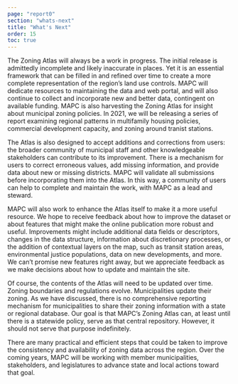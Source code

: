 ```yaml
---
page: "report0"
section: "whats-next"
title: "What's Next"
order: 15
toc: true
---
```

The Zoning Atlas will always be a work in progress. The initial release is admittedly incomplete and likely inaccurate in places. Yet it is an essential framework that can be filled in and refined over time to create a more complete representation of the region’s land use controls. MAPC will dedicate resources to maintaining the data and web portal, and will also continue to collect and incorporate new and better data, contingent on available funding. MAPC is also harvesting the Zoning Atlas for insight about municipal zoning policies. In 2021, we will be releasing a series of report examining regional patterns in multifamily housing policies, commercial development capacity, and zoning around tranist stations.

The Atlas is also designed to accept additions and corrections from users: the broader community of municipal staff and other knowledgeable stakeholders can contribute to its improvement. There is a mechanism for users to correct erroneous values, add missing information, and provide data about new or missing districts. MAPC will validate all submissions before incorporating them into the Atlas. In this way, a community of users can help to complete and maintain the work, with MAPC as a lead and steward.

MAPC will also work to enhance the Atlas itself to make it a more useful resource. We hope to receive feedback about how to improve the dataset or about features that might make the online publication more robust and useful. Improvements might include additional data fields or descriptors, changes in the data structure, information about discretionary processes, or the addition of contextual layers on the map, such as transit station areas, environmental justice populations, data on new developments, and more. We can’t promise new features right away, but we appreciate feedback as we make decisions about how to update and maintain the site.

Of course, the contents of the Atlas will need to be updated over time. Zoning boundaries and regulations evolve. Municipalities update their zoning. As we have discussed, there is no comprehensive reporting mechanism for municipalities to share their zoning information with a state or regional database. Our goal is that MAPC’s Zoning Atlas can, at least until there is a statewide policy, serve as that central repository. However, it should not serve that purpose indefinitely.

There are many practical and efficient steps that could be taken to improve the consistency and availability of zoning data across the region. Over the coming years, MAPC will be working with member municipalities, stakeholders, and legislatures to advance state and local actions toward that goal.